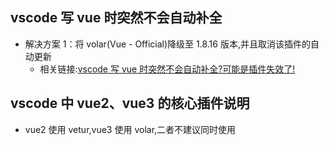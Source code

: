 ## vscode 写 vue 时突然不会自动补全

- 解决方案 1：将 volar(Vue - Official)降级至 1.8.16 版本,并且取消该插件的自动更新
  - 相关链接:[vscode 写 vue 时突然不会自动补全?可能是插件失效了!](https://blog.csdn.net/wilsonwd/article/details/133711147)

## vscode 中 vue2、vue3 的核心插件说明

- vue2 使用 vetur,vue3 使用 volar,二者不建议同时使用
